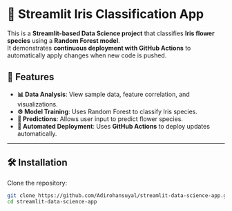 # 🌺 Streamlit Iris Classification App

This is a **Streamlit-based Data Science project** that classifies **Iris flower species** using a **Random Forest model**.  
It demonstrates **continuous deployment with GitHub Actions** to automatically apply changes when new code is pushed.  

## 🚀 Features

- **📊 Data Analysis**: View sample data, feature correlation, and visualizations.  
- **⚙️ Model Training**: Uses Random Forest to classify Iris species.  
- **🔮 Predictions**: Allows user input to predict flower species.  
- **📌 Automated Deployment**: Uses **GitHub Actions** to deploy updates automatically.  

---

## 🛠️ **Installation**

Clone the repository:
```sh
git clone https://github.com/Adirohansuyal/streamlit-data-science-app.git
cd streamlit-data-science-app
